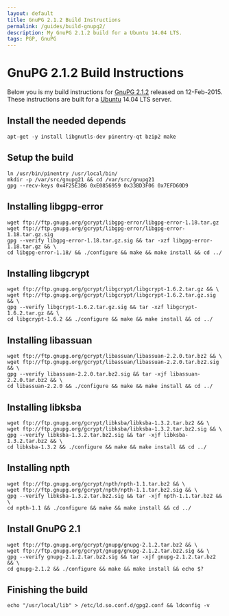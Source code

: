```yaml
---
layout: default
title: GnuPG 2.1.2 Build Instructions
permalink: /guides/build-gnupg2/
description: My GnuPG 2.1.2 build for a Ubuntu 14.04 LTS.
tags: PGP, GnuPG
---
```


# GnuPG 2.1.2 Build Instructions
Below you is my build instructions for [GnuPG 2.1.2](https://lists.gnupg.org/pipermail/gnupg-announce/2015q1/000361.html) released on 12-Feb-2015. These instructions are built for a [Ubuntu](http://www.ubuntu.com/server) 14.04 LTS server.

## Install the needed depends
    apt-get -y install libgnutls-dev pinentry-qt bzip2 make

## Setup the build
    ln /usr/bin/pinentry /usr/local/bin/
    mkdir -p /var/src/gnupg21 && cd /var/src/gnupg21
    gpg --recv-keys 0x4F25E3B6 0xE0856959 0x33BD3F06 0x7EFD60D9

## Installing libgpg-error
    wget ftp://ftp.gnupg.org/gcrypt/libgpg-error/libgpg-error-1.18.tar.gz
    wget ftp://ftp.gnupg.org/gcrypt/libgpg-error/libgpg-error-1.18.tar.gz.sig
    gpg --verify libgpg-error-1.18.tar.gz.sig && tar -xzf libgpg-error-1.18.tar.gz && \
    cd libgpg-error-1.18/ && ./configure && make && make install && cd ../

## Installing libgcrypt
    wget ftp://ftp.gnupg.org/gcrypt/libgcrypt/libgcrypt-1.6.2.tar.gz && \
    wget ftp://ftp.gnupg.org/gcrypt/libgcrypt/libgcrypt-1.6.2.tar.gz.sig && \
    gpg --verify libgcrypt-1.6.2.tar.gz.sig && tar -xzf libgcrypt-1.6.2.tar.gz && \
    cd libgcrypt-1.6.2 && ./configure && make && make install && cd ../

## Installing libassuan
    wget ftp://ftp.gnupg.org/gcrypt/libassuan/libassuan-2.2.0.tar.bz2 && \
    wget ftp://ftp.gnupg.org/gcrypt/libassuan/libassuan-2.2.0.tar.bz2.sig && \
    gpg --verify libassuan-2.2.0.tar.bz2.sig && tar -xjf libassuan-2.2.0.tar.bz2 && \
    cd libassuan-2.2.0 && ./configure && make && make install && cd ../

## Installing libksba
    wget ftp://ftp.gnupg.org/gcrypt/libksba/libksba-1.3.2.tar.bz2 && \
    wget ftp://ftp.gnupg.org/gcrypt/libksba/libksba-1.3.2.tar.bz2.sig && \
    gpg --verify libksba-1.3.2.tar.bz2.sig && tar -xjf libksba-1.3.2.tar.bz2 && \
    cd libksba-1.3.2 && ./configure && make && make install && cd ../

## Installing npth
    wget ftp://ftp.gnupg.org/gcrypt/npth/npth-1.1.tar.bz2 && \
    wget ftp://ftp.gnupg.org/gcrypt/npth/npth-1.1.tar.bz2.sig && \
    gpg --verify libksba-1.3.2.tar.bz2.sig && tar -xjf npth-1.1.tar.bz2 && \
    cd npth-1.1 && ./configure && make && make install && cd ../

## Install GnuPG 2.1
    wget ftp://ftp.gnupg.org/gcrypt/gnupg/gnupg-2.1.2.tar.bz2 && \
    wget ftp://ftp.gnupg.org/gcrypt/gnupg/gnupg-2.1.2.tar.bz2.sig && \
    gpg --verify gnupg-2.1.2.tar.bz2.sig && tar -xjf gnupg-2.1.2.tar.bz2 && \
    cd gnupg-2.1.2 && ./configure && make && make install && echo $?

## Finishing the build
    echo "/usr/local/lib" > /etc/ld.so.conf.d/gpg2.conf && ldconfig -v
